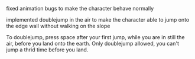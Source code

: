fixed animation bugs to make the character behave normally

implemented doublejump in the air to make the character able to jump onto the edge wall without walking on the slope

To doublejump, press space after your first jump, while you are in still the air, before you land onto the earth.
Only doublejump allowed, you can't jump a thrid time before you land.
